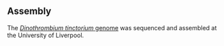 Assembly
--------

The [*Dinothrombium tinctorium*
genome](https://www.ncbi.nlm.nih.gov/assembly/GCA_003675995.1) was
sequenced and assembled at the University of Liverpool.
